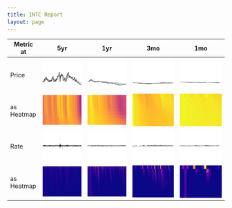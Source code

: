 ```yaml
---
title: INTC Report
layout: page
---
```



Metric at | 5yr | 1yr | 3mo | 1mo
 --- | --- | --- | --- | ---
Price | ![](img/5yr-nclose.png) | ![](img/1yr-nclose.png) | ![](img/3mo-nclose.png) | ![](img/1mo-nclose.png)
as Heatmap | ![](img/5yr-nclose-heat.png) | ![](img/1yr-nclose-heat.png) | ![](img/3mo-nclose-heat.png) | ![](img/1mo-nclose-heat.png)
Rate | ![](img/5yr-nclose-diff.png) | ![](img/1yr-nclose-diff.png) | ![](img/3mo-nclose-diff.png) | ![](img/1mo-nclose-diff.png)
as Heatmap | ![](img/5yr-nclose-diff-heat.png) | ![](img/1yr-nclose-diff-heat.png) | ![](img/3mo-nclose-diff-heat.png) | ![](img/1mo-nclose-diff-heat.png)


